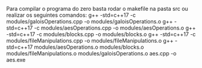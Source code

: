 Para compilar o programa do zero basta rodar o makefile na pasta src ou realizar os seguintes comandos:
  g++ -std=c++17 -c modules/galoisOperations.cpp -o modules/galoisOperations.o
  g++ -std=c++17 -c modules/aesOperations.cpp -o modules/aesOperations.o
  g++ -std=c++17 -c modules/blocks.cpp -o modules/blocks.o
  g++ -std=c++17 -c modules/fileManipulations.cpp -o modules/fileManipulations.o
  g++ -std=c++17 modules/aesOperations.o modules/blocks.o modules/fileManipulations.o modules/galoisOperations.o aes.cpp -o aes.exe
